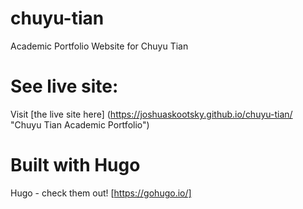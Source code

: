 # chuyu-tian
Academic Portfolio Website for Chuyu Tian

# See live site:
Visit [the live site here] (https://joshuaskootsky.github.io/chuyu-tian/ "Chuyu Tian Academic Portfolio")

# Built with Hugo
Hugo - check them out! [https://gohugo.io/]
